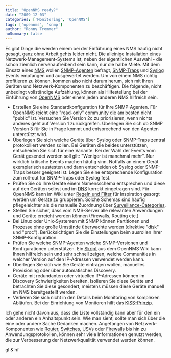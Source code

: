 ```yaml
---
title: "OpenNMS ready?"
date: "2009-12-03"
categories: ['Monitoring', 'OpenNMS']
tags: ['opennms', 'snmp']
author: "Ronny Trommer"
noSummary: false
---
```


Es gibt Dinge die werden einem bei der Einführung eines NMS häufig nicht gesagt, ganz ohne Arbeit gehts leider nicht.
Die alleinige Installation eines Netzwerk-Management-Systems ist, neben der eigentlichen Auswahl - die schon ziemlich nervenaufreibend sein kann, nur die halbe Miete.
Mit dem Einsatz eines [NMS](http://web.archive.org/web/20091226134837/http://en.wikipedia.org/wiki/Simple_Network_Management_Protocol) wollen [SNMP-Agenten](http://web.archive.org/web/20091226134837/http://en.wikipedia.org/wiki/Simple_Network_Management_Protocol) befragt, [SNMP-Traps](http://web.archive.org/web/20091226134837/http://en.wikipedia.org/wiki/Simple_Network_Management_Protocol) und [Syslog](http://web.archive.org/web/20091226134837/http://en.wikipedia.org/wiki/Syslog) Events empfangen und ausgewertet werden.
Um von einem NMS richtig profitieren zu können, kommen also nicht darum herum, sich mit Ihren Geräten und Netzwerk-Komponenten zu beschäftigen.
Die folgende, nicht unbedingt vollständige Aufzählung, können als Hilfestellung bei der Einführung von [OpenNMS](http://web.archive.org/web/20091226134837/http://www.opennms.org/) oder einem jeden anderen NMS hilfreich sein.

* Erstellen Sie eine Standardkonfiguration für Ihre SNMP-Agenten. Für OpenNMS reicht eine "read-only" community die am besten nicht "public" ist. Versuchen Sie Version 2c zu priorisieren, wenn nichts anderes geht auf Version 1 zurückgreifen. Überlegen Sie sich ob SNMP Version 3 für Sie in Frage kommt und entsprechend von den Agenten unterstützt wird.
* Überlegen Sie sich welche Geräte über Syslog oder SNMP-Traps zentral protokolliert werden sollen. Bei Geräten die beides unterstützen, entscheiden Sie sich für eine Variante. Bei der Wahl der Events vom Gerät gesendet werden soll gilt: "Weniger ist manchmal mehr". Nur wirklich kritische Events machen häufig sinn. Notfalls an einem Gerät exemplarisch austesten und dann entscheiden ob Syslog oder SNMP-Traps besser geeignet ist. Legen Sie eine entsprechende Konfiguration zum roll-out für SNMP-Traps oder Syslog fest.
* Prüfen Sie ob Ihre Geräte einem Namensschema entsprechen und diese auf den Geräten selbst und im [DNS](http://web.archive.org/web/20091226134837/http://en.wikipedia.org/wiki/Domain_Name_System) korrekt eingetragen sind. Für OpenNMS kann im Wiki unter [Regeln und Filter](http://web.archive.org/web/20091226134837/http://www.opennms.org/wiki/Filters) für Inspiration gesorgt werden um Geräte zu gruppieren. Solche Schemas sind häufig pflegeleichter als die manuelle Zuordnung über [Surveillance-Categories](http://web.archive.org/web/20091226134837/http://www.opennms.org/wiki/Categories).
* Stellen Sie sicher, dass vom NMS-Server alle relevanten Anwendungen und Geräte erreicht werden können (Firewalls, Routing etc.)
* Bei Linux oder Unix-Systemen mit SNMP können Partitionen und Prozesse ohne große Umstände überwachte werden (direktive "disk" und "proc"). Berücksichtigen Sie die Einstellungen beim ausrollen Ihrer SNMP-Konfiguration.
* Prüfen Sie welche SNMP-Agenten welche SNMP-Versionen und Konfigurationen unterstützen. Ein [Skript](http://web.archive.org/web/20091226134837/http://www.opennms.org/wiki/Script:_Multiple_SNMP_Community_String) aus dem OpenNMS Wiki kann Ihnen hilfreich sein und sehr schnell zeigen, welche Communities in welcher Version auf den IP-Adressen verwendet werden kann.
* Überlegen Sie sich wie Sie Geräte eintragen wollen, manuelles Provisioning oder über automatisches Discovery.
* Geräte mit redundanten oder virtuellen IP-Adressen können im Discovery Schwierigkeiten bereiten. Isolieren Sie diese Geräte und betrachten Sie diese gesondert, meistens müssen diese Geräte manuell im NMS bereitgestellt werden.
* Verlieren Sie sich nicht in den Details beim Monitoring von komplexen Abläufen. Bei der Einrichtung von Monitoren hilft das [KISS-Prinzip](http://web.archive.org/web/20091226134837/http://en.wikipedia.org/wiki/Keep_it_simple_stupid).

Ich gehe nicht davon aus, dass die Liste vollständig kann aber für den ein oder anderen ein Anhaltspunkt sein.
Wie man sieht, sollte man sich über die eine oder andere Sache Gedanken machen.
Angefangen von Netzwerk-Komponenten wie [Router](http://web.archive.org/web/20091226134837/http://en.wikipedia.org/wiki/Router), [Switches](http://web.archive.org/web/20091226134837/http://en.wikipedia.org/wiki/Network_switch), [USVs](http://web.archive.org/web/20091226134837/http://en.wikipedia.org/wiki/Uninterruptible_power_supply) oder [Firewalls](http://web.archive.org/web/20091226134837/http://en.wikipedia.org/wiki/Firewall) bis hin zu Anwendungsprotokollen, können sehr viele Informationen genutzt werden, die zur Verbesserung der Netzwerkqualität verwendet werden können.

gl & hf
